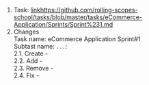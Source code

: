 1. Task: [link](https://github.com/rolling-scopes-school/tasks/blob/master/tasks/eCommerce-Application/Sprints/Sprint%231.md)https://github.com/rolling-scopes-school/tasks/blob/master/tasks/eCommerce-Application/Sprints/Sprint%231.md
2. Changes\
   Task name: eCommerce Application Sprint#1\
   Subtast name: `...`:\
   2.1. Create -\
   2.2. Add -\
   2.3. Remove -\
   2.4. Fix -
   

   

